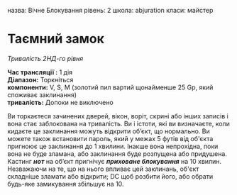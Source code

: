 назва: Вічне Блокування рівень: 2 школа: abjuration класи: майстер

# Таємний замок
_Тривалість 2НД-го рівня_

**Час трансляції :** 1 дія   
**Діапазон:** Торкніться   
**компоненти:** V, S, М (золотий пил вартий щонайменше 25 Gp, який споживає заклинання)   
**тривалість:** Допоки не виключено

Ви торкаєтеся зачинених дверей, вікон, воріт, скрині або інших записів і вона стає заблокована на тривалість. Ви і істоти, які ви визначаєте, коли кидаєте це заклинання можуть відкрити об’єкт, що нормально. Ви можете також встановити пароль, який у межах 5 футів від об'єкта пригноює це заклинання до 1 хвилини. Інакше вона непрохідна, поки вона не буде зламана, або заклинання буде розпущена або придушена. Кастинг **_нот_** на об’єкт пригнічує **_приховане блокування_** на 10 хвилин.    
Незважаючи на те, що на нього впливає цей заклинань, об'єкт складніше зламати або відкрити; DC щоб розбити його, або обрати будь-яке замикування збільшує на 10. 